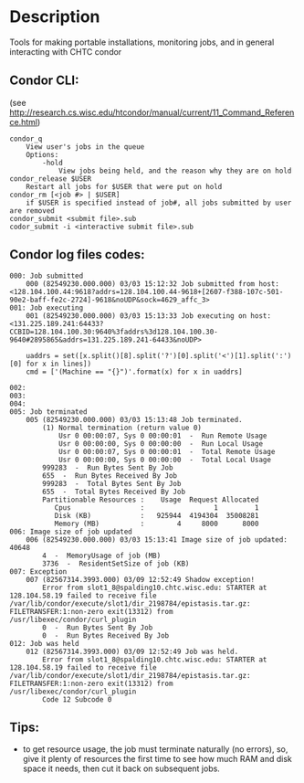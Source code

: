 # Description
Tools for making portable installations, monitoring jobs, and in general interacting with CHTC condor

## Condor CLI:
(see http://research.cs.wisc.edu/htcondor/manual/current/11_Command_Reference.html)

	condor_q
		View user's jobs in the queue
		Options:
			-hold
				View jobs being held, and the reason why they are on hold
	condor_release $USER
		Restart all jobs for $USER that were put on hold
	condor_rm [<job #> | $USER]
		if $USER is specified instead of job#, all jobs submitted by user are removed
	condor_submit <submit file>.sub
	codor_submit -i <interactive submit file>.sub

## Condor log files codes:
	000: Job submitted
		000 (82549230.000.000) 03/03 15:12:32 Job submitted from host: <128.104.100.44:9618?addrs=128.104.100.44-9618+[2607-f388-107c-501-90e2-baff-fe2c-2724]-9618&noUDP&sock=4629_affc_3>
	001: Job executing
		001 (82549230.000.000) 03/03 15:13:33 Job executing on host: <131.225.189.241:64433?CCBID=128.104.100.30:9640%3faddrs%3d128.104.100.30-9640#2895865&addrs=131.225.189.241-64433&noUDP>

		uaddrs = set([x.split()[8].split('?')[0].split('<')[1].split(':')[0] for x in lines])
		cmd = ['(Machine == "{}")'.format(x) for x in uaddrs]

	002:
	003:
	004:
	005: Job terminated
		005 (82549230.000.000) 03/03 15:13:48 Job terminated.
			(1) Normal termination (return value 0)
				Usr 0 00:00:07, Sys 0 00:00:01  -  Run Remote Usage
				Usr 0 00:00:00, Sys 0 00:00:00  -  Run Local Usage
				Usr 0 00:00:07, Sys 0 00:00:01  -  Total Remote Usage
				Usr 0 00:00:00, Sys 0 00:00:00  -  Total Local Usage
			999283  -  Run Bytes Sent By Job
			655  -  Run Bytes Received By Job
			999283  -  Total Bytes Sent By Job
			655  -  Total Bytes Received By Job
			Partitionable Resources :    Usage  Request Allocated
			   Cpus                 :                 1         1
			   Disk (KB)            :   925944  4194304  35008281
			   Memory (MB)          :        4     8000      8000
	006: Image size of job updated
		006 (82549230.000.000) 03/03 15:13:41 Image size of job updated: 40648
			4  -  MemoryUsage of job (MB)
			3736  -  ResidentSetSize of job (KB)
	007: Exception
		007 (82567314.3993.000) 03/09 12:52:49 Shadow exception!
			Error from slot1_8@spalding10.chtc.wisc.edu: STARTER at 128.104.58.19 failed to receive file /var/lib/condor/execute/slot1/dir_2198784/epistasis.tar.gz: FILETRANSFER:1:non-zero exit(13312) from /usr/libexec/condor/curl_plugin
			0  -  Run Bytes Sent By Job
			0  -  Run Bytes Received By Job
	012: Job was held
		012 (82567314.3993.000) 03/09 12:52:49 Job was held.
			Error from slot1_8@spalding10.chtc.wisc.edu: STARTER at 128.104.58.19 failed to receive file /var/lib/condor/execute/slot1/dir_2198784/epistasis.tar.gz: FILETRANSFER:1:non-zero exit(13312) from /usr/libexec/condor/curl_plugin
			Code 12 Subcode 0


## Tips:
* to get resource usage, the job must terminate naturally (no errors), so, give it plenty of resources the first time to see how much RAM and disk space it needs, then cut it back on subsequent jobs.
